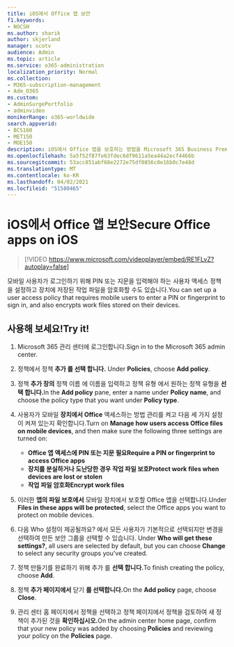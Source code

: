 ```yaml
---
title: iOS에서 Office 앱 보안
f1.keywords:
- NOCSH
ms.author: sharik
author: skjerland
manager: scotv
audience: Admin
ms.topic: article
ms.service: o365-administration
localization_priority: Normal
ms.collection:
- M365-subscription-management
- Adm_O365
ms.custom:
- AdminSurgePortfolio
- adminvideo
monikerRange: o365-worldwide
search.appverid:
- BCS160
- MET150
- MOE150
description: iOS에서 Office 앱을 보호하는 방법을 Microsoft 365 Business Premium.
ms.openlocfilehash: 5a5f52f87fe63fdec6df9611a5ea44a2ecf4466b
ms.sourcegitcommit: 53acc851abf68e2272e75df0856c0e16b0c7e48d
ms.translationtype: MT
ms.contentlocale: ko-KR
ms.lasthandoff: 04/02/2021
ms.locfileid: "51580465"
---
```

# <a name="secure-office-apps-on-ios"></a><span data-ttu-id="2e422-103">iOS에서 Office 앱 보안</span><span class="sxs-lookup"><span data-stu-id="2e422-103">Secure Office apps on iOS</span></span>

> [!VIDEO https://www.microsoft.com/videoplayer/embed/RE1FLvZ?autoplay=false]

<span data-ttu-id="2e422-104">모바일 사용자가 로그인하기 위해 PIN 또는 지문을 입력해야 하는 사용자 액세스 정책을 설정하고 장치에 저장된 작업 파일을 암호화할 수도 있습니다.</span><span class="sxs-lookup"><span data-stu-id="2e422-104">You can set up a user access policy that requires mobile users to enter a PIN or fingerprint to sign in, and also encrypts work files stored on their devices.</span></span>

## <a name="try-it"></a><span data-ttu-id="2e422-105">사용해 보세요!</span><span class="sxs-lookup"><span data-stu-id="2e422-105">Try it!</span></span>

1. <span data-ttu-id="2e422-106">Microsoft 365 관리 센터에 로그인합니다.</span><span class="sxs-lookup"><span data-stu-id="2e422-106">Sign in to the Microsoft 365 admin center.</span></span>
1. <span data-ttu-id="2e422-107">정책에서 정책 **추가 를 선택 합니다.** </span><span class="sxs-lookup"><span data-stu-id="2e422-107">Under **Policies**, choose **Add policy**.</span></span>
1. <span data-ttu-id="2e422-108">정책 **추가 창의** 정책 이름 에 이름을 입력하고 정책 유형 에서 원하는 정책 유형을 **선택 합니다.**</span><span class="sxs-lookup"><span data-stu-id="2e422-108">In the **Add policy** pane, enter a name under **Policy name**, and choose the policy type that you want under **Policy type**.</span></span>
1. <span data-ttu-id="2e422-109">사용자가 모바일 **장치에서 Office** 액세스하는 방법 관리를 켜고 다음 세 가지 설정이 켜져 있는지 확인합니다.</span><span class="sxs-lookup"><span data-stu-id="2e422-109">Turn on **Manage how users access Office files on mobile devices**, and then make sure the following three settings are turned on:</span></span>
    - <span data-ttu-id="2e422-110">**Office 앱 액세스에 PIN 또는 지문 필요**</span><span class="sxs-lookup"><span data-stu-id="2e422-110">**Require a PIN or fingerprint to access Office apps**</span></span>
    - <span data-ttu-id="2e422-111">**장치를 분실하거나 도난당한 경우 작업 파일 보호**</span><span class="sxs-lookup"><span data-stu-id="2e422-111">**Protect work files when devices are lost or stolen**</span></span>
    - <span data-ttu-id="2e422-112">**작업 파일 암호화**</span><span class="sxs-lookup"><span data-stu-id="2e422-112">**Encrypt work files**</span></span>

1. <span data-ttu-id="2e422-113">이러한 **앱의 파일 보호에서** 모바일 장치에서 보호할 Office 앱을 선택합니다.</span><span class="sxs-lookup"><span data-stu-id="2e422-113">Under **Files in these apps will be protected**, select the Office apps you want to protect on mobile devices.</span></span>
1. <span data-ttu-id="2e422-114">다음 Who 설정이 제공될까요? 에서 모든 사용자가 기본적으로 선택되지만 변경을 선택하여 만든 보안 그룹을 선택할 수 있습니다.  </span><span class="sxs-lookup"><span data-stu-id="2e422-114">Under **Who will get these settings?**, all users are selected by default, but you can choose **Change** to select any security groups you've created.</span></span>
1. <span data-ttu-id="2e422-115">정책 만들기를 완료하기 위해 추가 를 **선택 합니다.**</span><span class="sxs-lookup"><span data-stu-id="2e422-115">To finish creating the policy, choose **Add**.</span></span>
1. <span data-ttu-id="2e422-116">정책 **추가 페이지에서** 닫기 **를 선택합니다.**</span><span class="sxs-lookup"><span data-stu-id="2e422-116">On the **Add policy** page, choose **Close**.</span></span>
1. <span data-ttu-id="2e422-117">관리 센터 홈 페이지에서 정책을 선택하고 정책 페이지에서  정책을 검토하여 새 정책이 추가된 것을 **확인하십시오.**</span><span class="sxs-lookup"><span data-stu-id="2e422-117">On the admin center home page, confirm that your new policy was added by choosing **Policies** and reviewing your policy on the **Policies** page.</span></span>